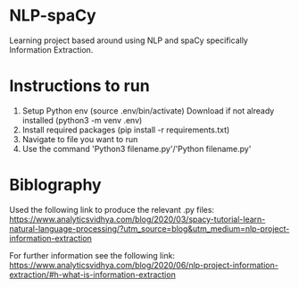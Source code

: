 # NLP-spaCy
Learning project based around using NLP and spaCy specifically Information Extraction.

# Instructions to run
1. Setup Python env (source .env/bin/activate)
    Download if not already installed (python3 -m venv .env)
2. Install required packages (pip install -r requirements.txt)
3. Navigate to file you want to run
4. Use the command 'Python3 filename.py'/'Python filename.py'

# Biblography
Used the following link to produce the relevant .py files:
https://www.analyticsvidhya.com/blog/2020/03/spacy-tutorial-learn-natural-language-processing/?utm_source=blog&utm_medium=nlp-project-information-extraction

For further information see the following link:
https://www.analyticsvidhya.com/blog/2020/06/nlp-project-information-extraction/#h-what-is-information-extraction